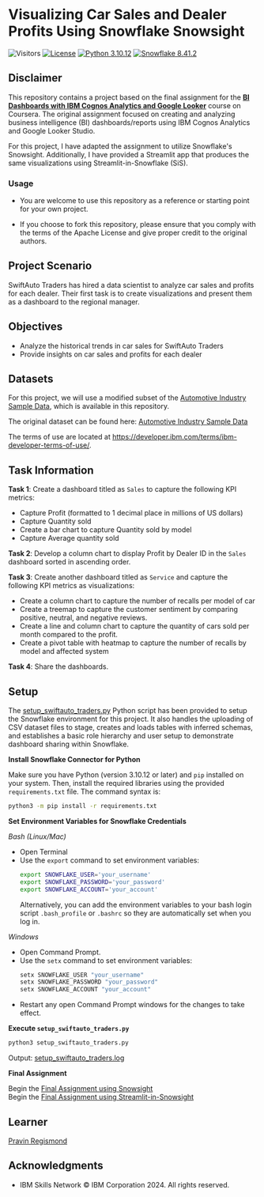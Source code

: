 # Visualizing Car Sales and Dealer Profits Using Snowflake Snowsight

![Visitors](https://api.visitorbadge.io/api/visitors?path=https%3A%2F%2Fgithub.com%2Fpregismond%2Fcreating-visualizations-using-snowflake-snowsight&label=Visitors&countColor=%230d76a8&style=flat&labelStyle=none)
[![License](https://img.shields.io/badge/License-Apache_2.0-0D76A8?style=flat)](https://opensource.org/licenses/Apache-2.0)
[![Python 3.10.12](https://img.shields.io/badge/Python-3.10.12-green.svg)](https://shields.io/)
[![Snowflake 8.41.2](https://img.shields.io/badge/Snowflake-8.41.2-green?style=flat&logo=snowflake&logoColor=white)](https://shields.io/)

## Disclaimer

This repository contains a project based on the final assignment for the **[BI Dashboards with IBM Cognos Analytics and Google Looker](https://www.coursera.org/learn/bi-dashboards-with-ibm-cognos-analytics-and-google-looker)** course on Coursera. The original assignment focused on creating and analyzing business intelligence (BI) dashboards/reports using IBM Cognos Analytics and Google Looker Studio.

For this project, I have adapted the assignment to utilize Snowflake's Snowsight. Additionally, I have provided a Streamlit app that produces the same visualizations using Streamlit-in-Snowflake (SiS).

### Usage

* You are welcome to use this repository as a reference or starting point for your own project.

* If you choose to fork this repository, please ensure that you comply with the terms of the Apache License and give proper credit to the original authors.

## Project Scenario

SwiftAuto Traders has hired a data scientist to analyze car sales and profits for each dealer. Their first task is to create visualizations and present them as a dashboard to the regional manager.

## Objectives

* Analyze the historical trends in car sales for SwiftAuto Traders
* Provide insights on car sales and profits for each dealer

## Datasets

For this project, we will use a modified subset of the [Automotive Industry Sample Data](./Automotive_Industry/), which is available in this repository.

The original dataset can be found here: [Automotive Industry Sample Data](https://accelerator.ca.analytics.ibm.com/bi/?utm_source=skills_network&utm_content=in_lab_content_link&utm_id=Lab-IBMSkillsNetwork-DV0130EN-Coursera&perspective=authoring&pathRef=.public_folders%2FIBM%2BAccelerator%2BCatalog%2FContent%2FDAT00142&id=i22898C2A4DD748F79E0FC2BD017F4FE8&objRef=i22898C2A4DD748F79E0FC2BD017F4FE8&action=run&format=HTML&cmPropStr=%7B%22id%22%3A%22i22898C2A4DD748F79E0FC2BD017F4FE8%22%2C%22type%22%3A%22reportView%22%2C%22defaultName%22%3A%22DAT00142%22%2C%22permissions%22%3A%5B%22execute%22%2C%22read%22%2C%22traverse%22%5D%7D)

The terms of use are located at https://developer.ibm.com/terms/ibm-developer-terms-of-use/.

## Task Information
**Task 1**: Create a dashboard titled as `Sales` to capture the following KPI metrics:
* Capture Profit (formatted to 1 decimal place in millions of US dollars)
* Capture Quantity sold
* Create a bar chart to capture Quantity sold by model
* Capture Average quantity sold

**Task 2**: Develop a column chart to display Profit by Dealer ID in the `Sales` dashboard sorted in ascending order.

**Task 3**: Create another dashboard titled as `Service` and capture the following KPI metrics as visualizations:
* Create a column chart to capture the number of recalls per model of car
* Create a treemap to capture the customer sentiment by comparing positive, neutral, and negative reviews.
* Create a line and column chart to capture the quantity of cars sold per month compared to the profit.
* Create a pivot table with heatmap to capture the number of recalls by model and affected system

**Task 4**: Share the dashboards.

## Setup

The [setup_swiftauto_traders.py](./setup_swiftauto_traders.py) Python script has been provided to setup the Snowflake environment for this project. It also handles the uploading of CSV dataset files to stage, creates and loads tables with inferred schemas, and establishes a basic role hierarchy and user setup to demonstrate dashboard sharing within Snowflake.

**Install Snowflake Connector for Python**

Make sure you have Python (version 3.10.12 or later) and `pip` installed on your system. Then, install the required libraries using the provided `requirements.txt` file. The command syntax is:

```bash
python3 -m pip install -r requirements.txt
```

**Set Environment Variables for Snowflake Credentials**

*Bash (Linux/Mac)*
* Open Terminal
* Use the `export` command to set environment variables:
    ```bash
    export SNOWFLAKE_USER='your_username'
    export SNOWFLAKE_PASSWORD='your_password'
    export SNOWFLAKE_ACCOUNT='your_account'
    ```
    Alternatively, you can add the environment variables to your bash login script `.bash_profile` or `.bashrc` so they are automatically set when you log in.

*Windows*
* Open Command Prompt.
* Use the `setx` command to set environment variables:
    ```cmd
    setx SNOWFLAKE_USER "your_username"
    setx SNOWFLAKE_PASSWORD "your_password"
    setx SNOWFLAKE_ACCOUNT "your_account"
    ```
* Restart any open Command Prompt windows for the changes to take effect.

**Execute `setup_swiftauto_traders.py`**

```bash
python3 setup_swiftauto_traders.py
```
Output: [setup_swiftauto_traders.log](./setup_swiftauto_traders.log)

**Final Assignment**

Begin the [Final Assignment using Snowsight](./Final_Assignment_Snowsight.md)<br>
Begin the [Final Assignment using Streamlit-in-Snowsight](./Final_Assignment_Streamlit.md)

## Learner

[Pravin Regismond](https://www.linkedin.com/in/pregismond)

## Acknowledgments

* IBM Skills Network © IBM Corporation 2024. All rights reserved.